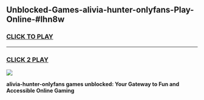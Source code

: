 
## Unblocked-Games-alivia-hunter-onlyfans-Play-Online-#lhn8w
<h3>
<a href="https://premium.freeplayer.one?title=alivia-hunter-onlyfans&ref=27F">CLICK TO PLAY</a></h3>
<hr>

<h3>
<a href="https://premium.freeplayer.one?title=alivia-hunter-onlyfans&ref=27F">CLICK 2 PLAY</a>
  
</h3>

<a href="https://premium.freeplayer.one?title=alivia-hunter-onlyfans&ref=27F"><img src="https://clearcache.store/games.png"></a>


**alivia-hunter-onlyfans games unblocked: Your Gateway to Fun and Accessible Online Gaming**
